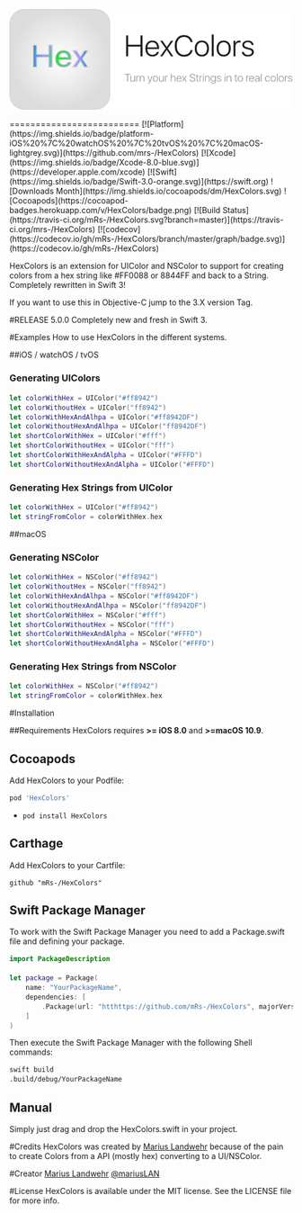 <p align="center">
    <img src="HexColors.png" alt="HexColors" title="HexColors">
</p>
=========================
[![Platform](https://img.shields.io/badge/platform-iOS%20%7C%20watchOS%20%7C%20tvOS%20%7C%20macOS-lightgrey.svg)](https://github.com/mrs-/HexColors)
[![Xcode](https://img.shields.io/badge/Xcode-8.0-blue.svg)](https://developer.apple.com/xcode)
[![Swift](https://img.shields.io/badge/Swift-3.0-orange.svg)](https://swift.org)
![Downloads Month](https://img.shields.io/cocoapods/dm/HexColors.svg)
![Cocoapods](https://cocoapod-badges.herokuapp.com/v/HexColors/badge.png)
[![Build Status](https://travis-ci.org/mRs-/HexColors.svg?branch=master)](https://travis-ci.org/mrs-/HexColors)
[![codecov](https://codecov.io/gh/mRs-/HexColors/branch/master/graph/badge.svg)](https://codecov.io/gh/mRs-/HexColors)

HexColors is an extension for UIColor and NSColor to support for creating colors from a hex string like #FF0088 or 8844FF and back to a String. Completely rewritten in Swift 3!

If you want to use this in Objective-C jump to the 3.X version Tag.

#RELEASE 5.0.0
Completely new and fresh in Swift 3. 

#Examples
How to use HexColors in the different systems.

##iOS / watchOS / tvOS

### Generating UIColors

``` swift
let colorWithHex = UIColor("#ff8942")
let colorWithoutHex = UIColor("ff8942")
let colorWithHexAndAlhpa = UIColor("#ff8942DF")
let colorWithoutHexAndAlhpa = UIColor("ff8942DF")
let shortColorWithHex = UIColor("#fff")
let shortColorWithoutHex = UIColor("fff")
let shortColorWithHexAndAlpha = UIColor("#FFFD")
let shortColorWithoutHexAndAlpha = UIColor("#FFFD")
```

### Generating Hex Strings from UIColor
``` swift
let colorWithHex = UIColor("#ff8942")
let stringFromColor = colorWithHex.hex
```

##macOS

### Generating NSColor
``` swift
let colorWithHex = NSColor("#ff8942")
let colorWithoutHex = NSColor("ff8942")
let colorWithHexAndAlhpa = NSColor("#ff8942DF")
let colorWithoutHexAndAlhpa = NSColor("ff8942DF")
let shortColorWithHex = NSColor("#fff")
let shortColorWithoutHex = NSColor("fff")
let shortColorWithHexAndAlpha = NSColor("#FFFD")
let shortColorWithoutHexAndAlpha = NSColor("#FFFD")
```

### Generating Hex Strings from NSColor
``` swift
let colorWithHex = NSColor("#ff8942")
let stringFromColor = colorWithHex.hex
```

#Installation

##Requirements
HexColors requires **>= iOS 8.0** and **>=macOS 10.9**.

## Cocoapods
Add HexColors to your Podfile:
``` ruby
pod 'HexColors'
```
* `pod install HexColors`

## Carthage
Add HexColors to your Cartfile:
```
github "mRs-/HexColors"
```

## Swift Package Manager
To work with the Swift Package Manager you need to add a Package.swift file and defining your package.

``` swift
import PackageDescription

let package = Package(
    name: "YourPackageName",
    dependencies: [
        .Package(url: "htthttps://github.com/mRs-/HexColors", majorVersion: 5),
    ]
)
```

Then execute the Swift Package Manager with the following Shell commands:
``` bash
swift build
.build/debug/YourPackageName
``` 

## Manual
Simply just drag and drop the HexColors.swift in your project.

#Credits
HexColors was created by [Marius Landwehr](https://github.com/mRs-) because of the pain to create Colors from a API (mostly hex) converting to a UI/NSColor.

#Creator
[Marius Landwehr](https://github.com/mRs-) [@mariusLAN](https://twitter.com/mariusLAN)

#License
HexColors is available under the MIT license. See the LICENSE file for more info.
